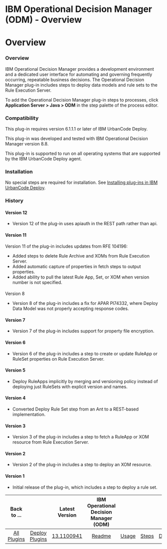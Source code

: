 
IBM Operational Decision Manager (ODM) - Overview
=================================================

# Overview



### Overview




 


IBM Operational Decision Manager provides a development environment and a dedicated user interface
 for automating and governing frequently occurring, repeatable business decisions. The Operational Decision Manager 
plug-in includes steps to deploy data models and rule sets to the Rule Execution Server.


To add the Operational 
Decision Manager plug-in steps to processes, click **Application Server > Java > ODM** in the step palette of the 
process editor.


### Compatibility


This plug-in requires version 6.1.1.1 or later of IBM UrbanCode Deploy.


This 
plug-in was developed and tested with IBM Operational Decision Manager version 8.8.


This plug-in is supported to run 
on all operating systems that are supported by the IBM UrbanCode Deploy agent.


### Installation


No special steps are
 required for installation. See [Installing plug-ins in IBM UrbanCode 
Deploy](https://www.urbancode.com/resource/installing-plug-ins-in-urbancode-products/ "Installing plug-ins in IBM 
UrbanCode Deploy").


### History


#### Version 12


* Version 12 of the plug-in uses apiauth in the REST path rather 
than api.


#### Version 11


Version 11 of the plug-in includes updates from RFE 104196:


* Added steps to delete Rule
 Archive and XOMs from Rule Execution Server.
* Added automatic capture of properties in fetch steps to output 
properties.
* Added ability to pull the latest Rule App, Set, or XOM when version number is not specified.


#### 
Version 8


* Version 8 of the plug-in includes a fix for APAR PI74332, where Deploy Data Model was not properly 
accepting response codes.


#### Version 7


* Version 7 of the plug-in includes support for property file encryption.



#### Version 6


* Version 6 of the plug-in includes a step to create or update RuleApp or RuleSet properties on Rule
 Execution Server.


#### Version 5


* Deploy RuleApps implicitly by merging and versioning policy instead of deploying
 just RuleSets with explicit version and names.


#### Version 4


* Converted Deploy Rule Set step from an Ant to a 
REST-based implementation.


#### Version 3


* Version 3 of the plug-in includes a step to fetch a RuleApp or XOM 
resource from Rule Execution Server.


#### Version 2


* Version 2 of the plug-in includes a step to deploy an XOM 
resource.


#### Version 1


* Initial release of the plug-in, which includes a step to deploy a rule set.


|Back to ...||Latest Version|IBM Operational Decision Manager (ODM) ||||
| :---: | :---: | :---: | :---: | :---: | :---: | :---: |
|[All Plugins](../../index.md)|[Deploy Plugins](../README.md)|[13.1100941](https://raw.githubusercontent.com/UrbanCode/IBM-UCD-PLUGINS/main/files/ibm-odm/ibm-odm-13.1100941.zip)|[Readme](README.md)|[Usage](usage.md)|[Steps](steps.md)|[Downloads](downloads.md)|
